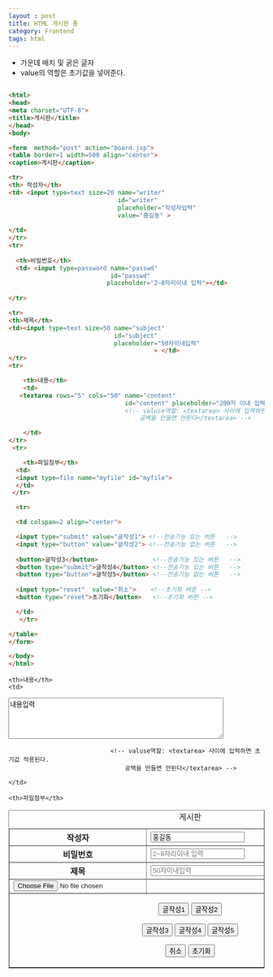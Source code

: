 ```yaml
---
layout : post
title: HTML 게시판 폼
category: Frontend
tags: html
---
```

* 가운데 배치 및 굵은 글자   
* value의 역할은 초기값을 넣어준다.  


````````html

<html>
<head>
<meta charset="UTF-8">
<title>게시판</title>
</head>
<body>

<form  method="post" action="board.jsp">
<table border=1 width=500 align="center"> 
<caption>게시판</caption>

<tr>
<th> 작성자</th> 
<td> <input type=text size=20 name="writer"
                              id="writer"
                              placeholder="작성자입력"
                              value="홍길동" >  
                            
</td>
</tr>
<tr>     
 
  <th>비밀번호</th>
  <td> <input type=password name="passwd"
                            id="passwd"
                           placeholder="2~8자리이내 입력"></td>
 
</tr>  

<tr>
<th>제목</th>
<td><input type=text size=50 name="subject"
                             id="subject"
                             placeholder="50자이내입력"
                                        > </td>
</tr>
<tr>

    <th>내용</th>
    <td>
   <textarea rows="5" cols="50" name="content"
                                id="content" placeholder="200자 이내 입력">내용입력</textarea> 
                                <!-- valuse역할: <textarea> 사이에 입력하면 초기값 적용된다.
                                    공백을 만들면 안된다</textarea> -->

    </td>
</tr>
 <tr>

    <th>파일첨부</th>
  <td>
  <input type=file name="myfile" id="myfile">   
  </td>
 </tr>

  <tr>

  <td colspan=2 align="center">

  <input type="submit" value="글작성1"> <!--전송기능 있는 버튼   -->
  <input type="button" value="글작성2"> <!--전송기능 없는 버튼   -->
         
  <button>글작성3</button>               <!--전송기능 있는 버튼   -->
  <button type="submit">글작성4</button> <!--전송기능 있는 버튼   -->
  <button type="button">글작성5</button> <!--전송기능 없는 버튼   -->
         
  <input type="reset"  value="취소">    <!--초기화 버튼 --> 
  <button type="reset">초기화</button>   <!--초기화 버튼 --> 

  </td>
   </tr>

</table>
</form>

</body>
</html>
`````````````````````````````````
<html>
<head>
<meta charset="UTF-8">
<title>게시판</title>
</head>
<body>

<form  method="post" action="board.jsp">
<table border=1 width=500 align="center"> 
<caption>게시판</caption>

<tr>
<th> 작성자</th> 
<td> <input type=text size=20 name="writer"
                              id="writer"
                              placeholder="작성자입력"
                              value="홍길동" >  
                            
</td>
</tr>
<tr>     
 
  <th>비밀번호</th>
  <td> <input type=password name="passwd"
                            id="passwd"
                           placeholder="2~8자리이내 입력"></td>
 
</tr>  

<tr>
<th>제목</th>
<td><input type=text size=50 name="subject"
                             id="subject"
                             placeholder="50자이내입력"
                                        > </td>
</tr>
<tr>

    <th>내용</th>
    <td>
   <textarea rows="5" cols="50" name="content"
                                id="content" placeholder="200자 이내 입력">내용입력</textarea> 
                                <!-- valuse역할: <textarea> 사이에 입력하면 초기값 적용된다.
                                    공백을 만들면 안된다</textarea> -->

    </td>
</tr>
 <tr>

    <th>파일첨부</th>
  <td>
  <input type=file name="myfile" id="myfile">   
  </td>
 </tr>

  <tr>

  <td colspan=2 align="center">

  <input type="submit" value="글작성1"> <!--전송기능 있는 버튼   -->
  <input type="button" value="글작성2"> <!--전송기능 없는 버튼   -->
         
  <button>글작성3</button>               <!--전송기능 있는 버튼   -->
  <button type="submit">글작성4</button> <!--전송기능 있는 버튼   -->
  <button type="button">글작성5</button> <!--전송기능 없는 버튼   -->
         
  <input type="reset"  value="취소">    <!--초기화 버튼 --> 
  <button type="reset">초기화</button>   <!--초기화 버튼 --> 

  </td>
   </tr>

</table>
</form>

</body>
</html>


